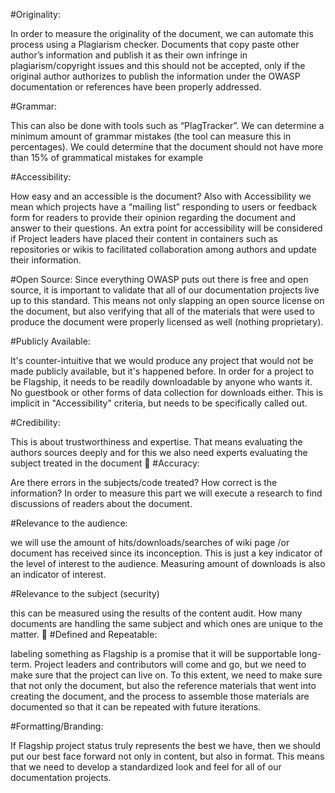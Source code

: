 #Originality: 

In order to measure the originality of the document, we can automate this process using a Plagiarism checker. Documents that copy paste other author’s information and publish it as their own infringe in plagiarism/copyright issues and this should not be accepted, only if the original author authorizes to publish the information under the OWASP documentation or references have been properly addressed.

#Grammar:

This can also be done with tools such as “PlagTracker”. We can determine a minimum amount of grammar mistakes (the tool can measure this in percentages). We could determine that the document should not have more than 15% of grammatical mistakes for example

#Accessibility: 

How easy and an accessible is the document? Also with Accessibility we mean which projects have a “mailing list” responding to users or feedback form for readers to provide their opinion regarding the document and answer to their questions. An extra point for accessibility will be considered if Project leaders have placed their content in containers such as repositories or wikis to facilitated collaboration among authors and update their information.

#Open Source: 
Since everything OWASP puts out there is free and open source, it is important to validate that all of our documentation projects live up to this standard. This means not only slapping an open source license on the document, but also verifying that all of the materials that were used to produce the document were properly licensed as well (nothing proprietary).


#Publicly Available: 

It's counter-intuitive that we would produce any project that would not be made publicly available, but it's happened before. In order for a project to be Flagship, it needs to be readily downloadable by anyone who wants it. No guestbook or other forms of data collection for downloads either. This is implicit in "Accessibility" criteria, but needs to be specifically called out.

#Credibility: 

This is about trustworthiness and expertise. That means evaluating the authors sources deeply and for this we also need experts evaluating the subject treated in the document

#Accuracy: 

Are there errors in the subjects/code treated? How correct is the information? In order to measure this part we will execute a research to find discussions of readers about the document.

#Relevance to the audience: 

we will use the amount of hits/downloads/searches of wiki page /or document  has received since its inconception. This is just a key indicator of the level of interest to the audience. Measuring amount of
downloads is also an indicator of interest.

#Relevance to the subject (security)

this can be measured using the results of the content audit. How many documents are handling the same subject and which ones are unique to the matter.

#Defined and Repeatable: 

labeling something as Flagship is a promise that it will be supportable long-
term. Project leaders and contributors will come and go, but we need to make sure that the project can live on. To this extent, we need to make sure that not only the document, but also the reference materials that went into creating the document, and the process to assemble those materials are documented so that it can be repeated with future iterations.

#Formatting/Branding:

If Flagship project status truly represents the best we have, then we should put our best face forward not only in content, but also in format. This means that we need to develop a standardized look and feel for all of our documentation projects.
